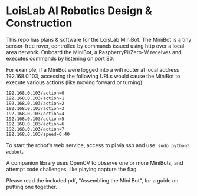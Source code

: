 # LoisLab AI Robotics Design & Construction
This repo has plans & software for the LoisLab MiniBot. The MiniBot is a tiny sensor-free rover, controlled by commands issued using http over a local-area network. Onboard the MiniBot, a RaspberryPi/Zero-W receives and executes commands by listening on port 80.

For example, if a MiniBot were logged into a wifi router at local address 192.168.0.103, accessing the following URLs would cause the MiniBot to execute various actions (like moving forward or turning):

<code>192.168.0.103/action=0</code><br>
<code>192.168.0.103/action=1</code><br>
<code>192.168.0.103/action=2</code><br>
<code>192.168.0.103/action=3</code><br>
<code>192.168.0.103/action=4</code><br>
<code>192.168.0.103/action=5</code><br>
<code>192.168.0.103/action=6</code><br>
<code>192.168.0.103/action=7</code><br>
<code>192.168.0.103/speed=0.40</code><br>

To start the robot's web service, access to pi via ssh and use: <code>sudo python3 webbot</code>.

A companion library uses OpenCV to observe one or more MiniBots, and attempt code challenges, like playing capture the flag.

Please read the included pdf, "Assembling the Mini Bot", for a guide on putting one together.
